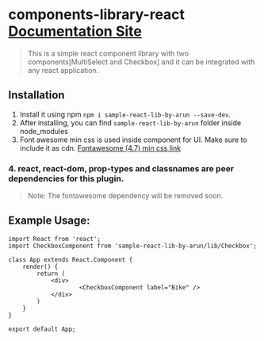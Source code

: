 # components-library-react [Documentation Site](https://arun-ravichandran-1101.netlify.app/)

> This is a simple react component library with two components[MultiSelect and Checkbox] and it can be integrated with any react application.
## Installation
1. Install it using npm `npm i sample-react-lib-by-arun --save-dev`.
2. After installing, you can find `sample-react-lib-by-arun` folder inside node_modules
3. Font awesome min css is used inside component for UI. Make sure to include it as cdn.
	[Fontawesome (4.7) min css link](https://cdnjs.cloudflare.com/ajax/libs/font-awesome/4.7.0/css/font-awesome.min.css)
### 4. react, react-dom, prop-types and classnames are peer dependencies for this plugin. 
> Note: The fontawesome dependency will be removed soon. 

## Example Usage:
```
import React from 'react';
import CheckboxComponent from 'sample-react-lib-by-arun/lib/Checkbox';

class App extends React.Component {
	render() {
		return (
			<div>
					<CheckboxComponent label="Bike" />
			</div>
		)
	}
}

export default App;
```
